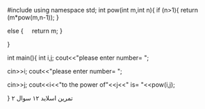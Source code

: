 #include <iostream>
using namespace std;
int pow(int m,int n){
if (n>1){
return (m*pow(m,n-1));
}

else {
    return m;
}

}

int main(){
int i,j;
cout<<"please enter number= ";

cin>>i;
cout<<"please enter number= ";

cin>>j;
cout<<i<<"to the power of"<<j<<" is= "<<pow(i,j);

}
تمرین اسلاید ۱۲ 
سوال ۲
